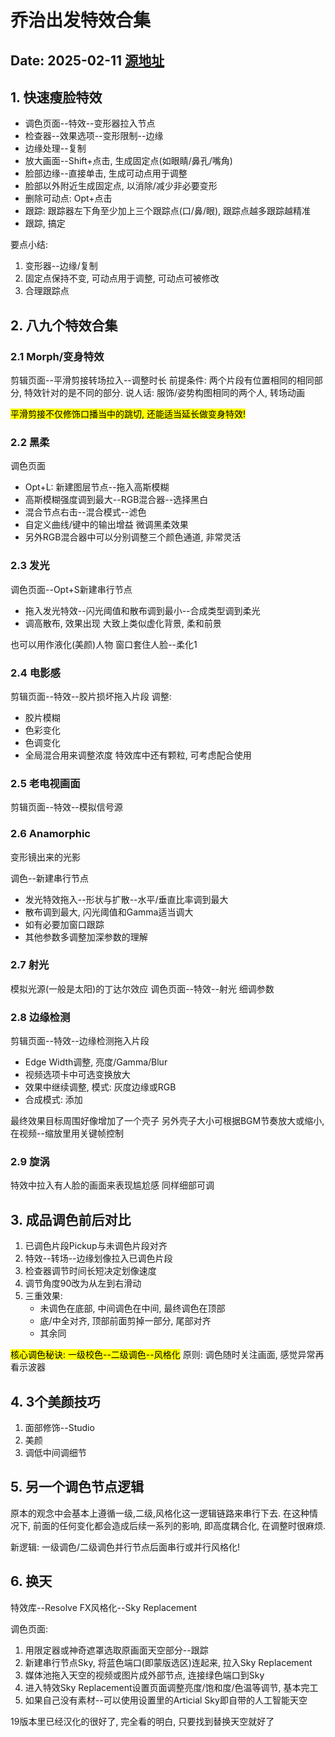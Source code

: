 # 乔治出发特效合集
Date: 2025-02-11
[源地址](https://www.bilibili.com/video/BV1qC4y187Y9?spm_id_from=333.788.videopod.sections&vd_source=6221163a0ce8d87d3ee621206658632c)
---

## 1. 快速瘦脸特效

- 调色页面--特效--变形器拉入节点
- 检查器--效果选项--变形限制--边缘
- 边缘处理--复制
- 放大画面--Shift+点击, 生成固定点(如眼睛/鼻孔/嘴角)
- 脸部边缘--直接单击, 生成可动点用于调整
- 脸部以外附近生成固定点, 以消除/减少非必要变形
- 删除可动点: Opt+点击
- 跟踪: 跟踪器左下角至少加上三个跟踪点(口/鼻/眼), 跟踪点越多跟踪越精准
- 跟踪, 搞定

要点小结: 
1. 变形器--边缘/复制
2. 固定点保持不变, 可动点用于调整, 可动点可被修改
3. 合理跟踪点

## 2. 八九个特效合集

### 2.1 Morph/变身特效

剪辑页面--平滑剪接转场拉入--调整时长
前提条件: 两个片段有位置相同的相同部分, 特效针对的是不同的部分.
说人话: 服饰/姿势构图相同的两个人, 转场动画

<mark>平滑剪接不仅修饰口播当中的跳切, 还能适当延长做变身特效!</mark>

### 2.2 黑柔

调色页面
- Opt+L: 新建图层节点--拖入高斯模糊
- 高斯模糊强度调到最大--RGB混合器--选择黑白
- 混合节点右击--混合模式--滤色
- 自定义曲线/键中的输出增益 微调黑柔效果
- 另外RGB混合器中可以分别调整三个颜色通道, 非常灵活

### 2.3 发光

调色页面--Opt+S新建串行节点
- 拖入发光特效--闪光阈值和散布调到最小--合成类型调到柔光
- 调高散布, 效果出现
大致上类似虚化背景, 柔和前景

也可以用作液化(美颜)人物
窗口套住人脸--柔化1 

### 2.4 电影感

剪辑页面--特效--胶片损坏拖入片段
调整:
- 胶片模糊
- 色彩变化
- 色调变化
- 全局混合用来调整浓度
特效库中还有颗粒, 可考虑配合使用

### 2.5 老电视画面

剪辑页面--特效--模拟信号源

### 2.6 Anamorphic
变形镜出来的光影

调色--新建串行节点
- 发光特效拖入--形状与扩散--水平/垂直比率调到最大
- 散布调到最大, 闪光阈值和Gamma适当调大
- 如有必要加窗口跟踪
- 其他参数多调整加深参数的理解

### 2.7 射光
模拟光源(一般是太阳)的丁达尔效应
调色页面--特效--射光
细调参数

### 2.8 边缘检测
剪辑页面--特效--边缘检测拖入片段

- Edge Width调整, 亮度/Gamma/Blur
- 视频选项卡中可选变换放大
- 效果中继续调整, 模式: 灰度边缘或RGB
- 合成模式: 添加

最终效果目标周围好像增加了一个壳子
另外壳子大小可根据BGM节奏放大或缩小, 在视频--缩放里用关键帧控制 

### 2.9 旋涡
特效中拉入有人脸的画面来表现尴尬感
同样细部可调

## 3. 成品调色前后对比

1. 已调色片段Pickup与未调色片段对齐
2. 特效--转场--边缘划像拉入已调色片段
3. 检查器调节时间长短决定划像速度
4. 调节角度90改为从左到右滑动
5. 三重效果:
    - 未调色在底部, 中间调色在中间, 最终调色在顶部
    - 底/中全对齐, 顶部前面剪掉一部分, 尾部对齐
    - 其余同

<mark>核心调色秘诀: 一级校色--二级调色--风格化</mark>
原则: 调色随时关注画面, 感觉异常再看示波器

## 4. 3个美颜技巧
1. 面部修饰--Studio
2. 美颜
3. 调低中间调细节

## 5. 另一个调色节点逻辑

原本的观念中会基本上遵循一级,二级,风格化这一逻辑链路来串行下去. 在这种情况下, 前面的任何变化都会造成后续一系列的影响, 即高度耦合化, 在调整时很麻烦.

新逻辑:
一级调色/二级调色并行节点后面串行或并行风格化!

## 6. 换天

特效库--Resolve FX风格化--Sky Replacement

调色页面:
1. 用限定器或神奇遮罩选取原画面天空部分--跟踪
2. 新建串行节点Sky, 将蓝色端口(即蒙版选区)连起来, 拉入Sky Replacement
3. 媒体池拖入天空的视频或图片成外部节点, 连接绿色端口到Sky
4. 进入特效Sky Replacement设置页面调整亮度/饱和度/色温等调节, 基本完工
5. 如果自己没有素材--可以使用设置里的Articial Sky即自带的人工智能天空

19版本里已经汉化的很好了, 完全看的明白, 只要找到替换天空就好了

